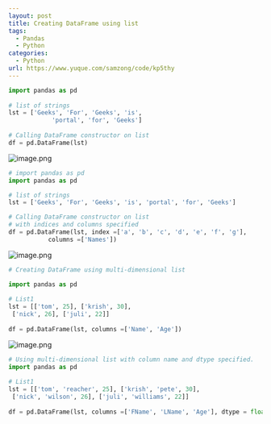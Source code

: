 ```yaml
---
layout: post
title: Creating DataFrame using list
tags:
  - Pandas
  - Python
categories:
  - Python
url: https://www.yuque.com/samzong/code/kp5thy
---
```


```python
import pandas as pd
  
# list of strings
lst = ['Geeks', 'For', 'Geeks', 'is', 
            'portal', 'for', 'Geeks']
  
# Calling DataFrame constructor on list
df = pd.DataFrame(lst)
```

![image.png](http://ipic-typora-samzong.oss-cn-qingdao.aliyuncs.com//uPic/1639326317905-b923391a-6135-482f-8b43-9a67e1f6245f.png?x-oss-process=image/resize,w_960,m_lfit)

```python
# import pandas as pd
import pandas as pd

# list of strings
lst = ['Geeks', 'For', 'Geeks', 'is', 'portal', 'for', 'Geeks']

# Calling DataFrame constructor on list
# with indices and columns specified
df = pd.DataFrame(lst, index =['a', 'b', 'c', 'd', 'e', 'f', 'g'],
           columns =['Names'])
```

![image.png](http://ipic-typora-samzong.oss-cn-qingdao.aliyuncs.com//uPic/1639326330330-97380b9c-a674-479c-a4f4-074ef3128aa3.png?x-oss-process=image/resize,w_960,m_lfit)

```python
# Creating DataFrame using multi-dimensional list

import pandas as pd
 
# List1
lst = [['tom', 25], ['krish', 30],
 ['nick', 26], ['juli', 22]]
 
df = pd.DataFrame(lst, columns =['Name', 'Age'])
```

![image.png](http://ipic-typora-samzong.oss-cn-qingdao.aliyuncs.com//uPic/1639326375589-cd58c20f-3dde-4eeb-a097-19dd3bf3376a.png?x-oss-process=image/resize,w_960,m_lfit)

```python
# Using multi-dimensional list with column name and dtype specified.
import pandas as pd
 
# List1
lst = [['tom', 'reacher', 25], ['krish', 'pete', 30],
 ['nick', 'wilson', 26], ['juli', 'williams', 22]]
 
df = pd.DataFrame(lst, columns =['FName', 'LName', 'Age'], dtype = float)
```
